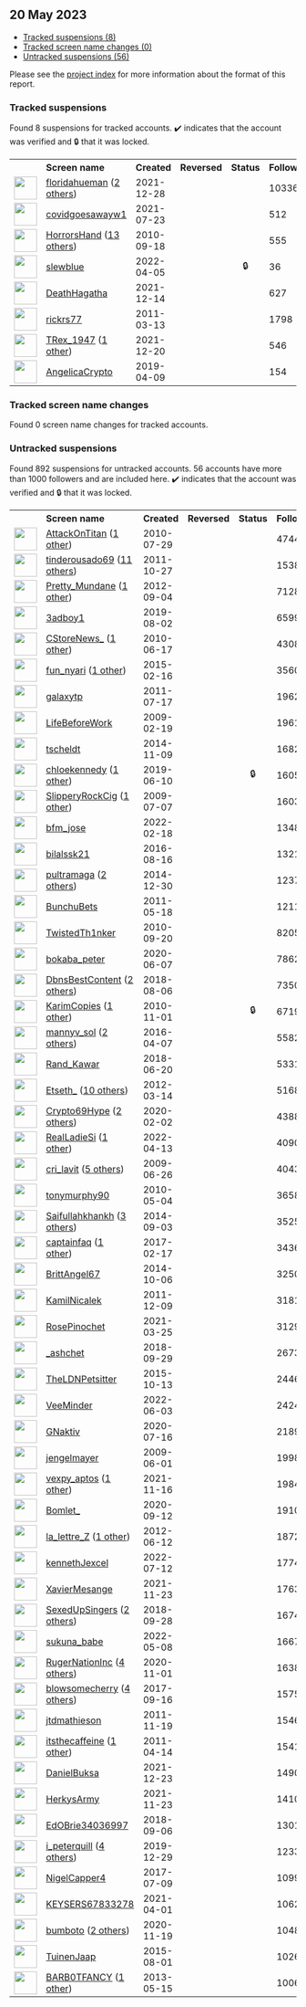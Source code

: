 ## 20 May 2023

* [Tracked suspensions (8)](#tracked-suspensions)
* [Tracked screen name changes (0)](#tracked-screen-name-changes)
* [Untracked suspensions (56)](#untracked-suspensions)

Please see the [project index](https://github.com/travisbrown/twitter-watch) for more information about the format of this report.

### Tracked suspensions

Found 8 suspensions for tracked accounts.
  ✔️ indicates that the account was verified and 🔒 that it was locked.

<table>
    <tr>
        <th></th>
        <th align="left">Screen name</th>
        <th align="left">Created</th>
        <th align="left">Reversed</th>
        <th align="left">Status</th>
        <th align="left">Followers</th>
        <th align="left">Ranking</th></tr>
    </tr>
        <tr>
            <td><a href="https://twitter.com/intent/user?user_id=1475937317961584643">
                <img src="https://pbs.twimg.com/profile_images/1557784299553923074/P6XJC0e1_normal.jpg" width="40px" height="40px" align="center"/></a>
            </td>
            <td>
                <a href="https://twitter.com/floridahueman">floridahueman</a>&nbsp;(<a href="https://api.memory.lol/v1/tw/id/1475937317961584643">2 others</a>)&nbsp;</td>
            <td>2021-12-28</td>
            <td></td>
            <td align="center"></td>
            <td>10336</td>
            <td>817</td>
        </tr>
        <tr>
            <td><a href="https://twitter.com/intent/user?user_id=1418456969141100545">
                <img src="https://pbs.twimg.com/profile_images/1418459956651593735/SD1F14_k_normal.jpg" width="40px" height="40px" align="center"/></a>
            </td>
            <td>
                <a href="https://twitter.com/covidgoesawayw1">covidgoesawayw1</a></td>
            <td>2021-07-23</td>
            <td></td>
            <td align="center"></td>
            <td>512</td>
            <td>8794</td>
        </tr>
        <tr>
            <td><a href="https://twitter.com/intent/user?user_id=192316264">
                <img src="https://pbs.twimg.com/profile_images/1590368889665224705/eNtVNoDF_normal.jpg" width="40px" height="40px" align="center"/></a>
            </td>
            <td>
                <a href="https://twitter.com/HorrorsHand">HorrorsHand</a>&nbsp;(<a href="https://api.memory.lol/v1/tw/id/192316264">13 others</a>)&nbsp;</td>
            <td>2010-09-18</td>
            <td></td>
            <td align="center"></td>
            <td>555</td>
            <td>17237</td>
        </tr>
        <tr>
            <td><a href="https://twitter.com/intent/user?user_id=1511460853203226631">
                <img src="https://pbs.twimg.com/profile_images/1511467543327907848/fOYpC6KG_normal.jpg" width="40px" height="40px" align="center"/></a>
            </td>
            <td>
                <a href="https://twitter.com/slewblue">slewblue</a></td>
            <td>2022-04-05</td>
            <td></td>
            <td align="center">🔒</td>
            <td>36</td>
            <td>23972</td>
        </tr>
        <tr>
            <td><a href="https://twitter.com/intent/user?user_id=1470891575354052608">
                <img src="https://pbs.twimg.com/profile_images/1470891764408107016/U8D7ryEu_normal.jpg" width="40px" height="40px" align="center"/></a>
            </td>
            <td>
                <a href="https://twitter.com/DeathHagatha">DeathHagatha</a></td>
            <td>2021-12-14</td>
            <td></td>
            <td align="center"></td>
            <td>627</td>
            <td>64085</td>
        </tr>
        <tr>
            <td><a href="https://twitter.com/intent/user?user_id=265074919">
                <img src="https://pbs.twimg.com/profile_images/1403133051199057927/e2dpO3i9_normal.jpg" width="40px" height="40px" align="center"/></a>
            </td>
            <td>
                <a href="https://twitter.com/rickrs77">rickrs77</a></td>
            <td>2011-03-13</td>
            <td></td>
            <td align="center"></td>
            <td>1798</td>
            <td>71079</td>
        </tr>
        <tr>
            <td><a href="https://twitter.com/intent/user?user_id=1472980444639465472">
                <img src="https://pbs.twimg.com/profile_images/1519139916403204096/dfelVbSx_normal.jpg" width="40px" height="40px" align="center"/></a>
            </td>
            <td>
                <a href="https://twitter.com/TRex_1947">TRex_1947</a>&nbsp;(<a href="https://api.memory.lol/v1/tw/id/1472980444639465472">1 other</a>)&nbsp;</td>
            <td>2021-12-20</td>
            <td></td>
            <td align="center"></td>
            <td>546</td>
            <td>84054</td>
        </tr>
        <tr>
            <td><a href="https://twitter.com/intent/user?user_id=1115723876938293248">
                <img src="https://pbs.twimg.com/profile_images/1577411771094118400/ZLIh0lUl_normal.jpg" width="40px" height="40px" align="center"/></a>
            </td>
            <td>
                <a href="https://twitter.com/AngelicaCrypto">AngelicaCrypto</a></td>
            <td>2019-04-09</td>
            <td></td>
            <td align="center"></td>
            <td>154</td>
            <td>94512</td>
        </tr></table>

### Tracked screen name changes

Found 0 screen name changes for tracked accounts.

### Untracked suspensions

Found 892 suspensions for untracked accounts.
56 accounts have more than 1000 followers and are included here.
  ✔️ indicates that the account was verified and 🔒 that it was locked.

<table>
    <tr>
        <th></th>
        <th align="left">Screen name</th>
        <th align="left">Created</th>
        <th align="left">Reversed</th>
        <th align="left">Status</th>
        <th align="left">Followers</th>
    </tr>
        <tr>
            <td><a href="https://twitter.com/intent/user?user_id=172359983">
                <img src="https://pbs.twimg.com/profile_images/1548476578832605189/IldDMFmA_normal.jpg" width="40px" height="40px" align="center"/></a>
            </td>
            <td>
                <a href="https://twitter.com/AttackOnTitan">AttackOnTitan</a>&nbsp;(<a href="https://api.memory.lol/v1/tw/id/172359983">1 other</a>)&nbsp;</td>
            <td>2010-07-29</td>
            <td></td>
            <td align="center"></td>
            <td>474450</td>
        </tr>
        <tr>
            <td><a href="https://twitter.com/intent/user?user_id=399491151">
                <img src="https://pbs.twimg.com/profile_images/1057712492196040704/RuWNTv2y_normal.jpg" width="40px" height="40px" align="center"/></a>
            </td>
            <td>
                <a href="https://twitter.com/tinderousado69">tinderousado69</a>&nbsp;(<a href="https://api.memory.lol/v1/tw/id/399491151">11 others</a>)&nbsp;</td>
            <td>2011-10-27</td>
            <td></td>
            <td align="center"></td>
            <td>153810</td>
        </tr>
        <tr>
            <td><a href="https://twitter.com/intent/user?user_id=803420533">
                <img src="https://pbs.twimg.com/profile_images/1488443549771530240/txgbzAEO_normal.jpg" width="40px" height="40px" align="center"/></a>
            </td>
            <td>
                <a href="https://twitter.com/Pretty_Mundane">Pretty_Mundane</a>&nbsp;(<a href="https://api.memory.lol/v1/tw/id/803420533">1 other</a>)&nbsp;</td>
            <td>2012-09-04</td>
            <td></td>
            <td align="center"></td>
            <td>71284</td>
        </tr>
        <tr>
            <td><a href="https://twitter.com/intent/user?user_id=1157434272271261703">
                <img src="https://pbs.twimg.com/profile_images/1223015190599471104/WIqFa1U7_normal.jpg" width="40px" height="40px" align="center"/></a>
            </td>
            <td>
                <a href="https://twitter.com/3adboy1">3adboy1</a></td>
            <td>2019-08-02</td>
            <td></td>
            <td align="center"></td>
            <td>65998</td>
        </tr>
        <tr>
            <td><a href="https://twitter.com/intent/user?user_id=156666863">
                <img src="https://pbs.twimg.com/profile_images/1422955176/c-store_normal.jpg" width="40px" height="40px" align="center"/></a>
            </td>
            <td>
                <a href="https://twitter.com/CStoreNews_">CStoreNews_</a>&nbsp;(<a href="https://api.memory.lol/v1/tw/id/156666863">1 other</a>)&nbsp;</td>
            <td>2010-06-17</td>
            <td></td>
            <td align="center"></td>
            <td>43083</td>
        </tr>
        <tr>
            <td><a href="https://twitter.com/intent/user?user_id=3023048750">
                <img src="https://pbs.twimg.com/profile_images/743909210170089473/znrSYopq_normal.jpg" width="40px" height="40px" align="center"/></a>
            </td>
            <td>
                <a href="https://twitter.com/fun_nyari">fun_nyari</a>&nbsp;(<a href="https://api.memory.lol/v1/tw/id/3023048750">1 other</a>)&nbsp;</td>
            <td>2015-02-16</td>
            <td></td>
            <td align="center"></td>
            <td>35608</td>
        </tr>
        <tr>
            <td><a href="https://twitter.com/intent/user?user_id=337092191">
                <img src="https://pbs.twimg.com/profile_images/820540745736212480/hhaAWm-y_normal.jpg" width="40px" height="40px" align="center"/></a>
            </td>
            <td>
                <a href="https://twitter.com/galaxytp">galaxytp</a></td>
            <td>2011-07-17</td>
            <td></td>
            <td align="center"></td>
            <td>19622</td>
        </tr>
        <tr>
            <td><a href="https://twitter.com/intent/user?user_id=21338746">
                <img src="https://pbs.twimg.com/profile_images/436434343750148096/BsLQnUzE_normal.png" width="40px" height="40px" align="center"/></a>
            </td>
            <td>
                <a href="https://twitter.com/LifeBeforeWork">LifeBeforeWork</a></td>
            <td>2009-02-19</td>
            <td></td>
            <td align="center"></td>
            <td>19612</td>
        </tr>
        <tr>
            <td><a href="https://twitter.com/intent/user?user_id=2869085691">
                <img src="https://pbs.twimg.com/profile_images/1176245115096051713/eWqJC2oo_normal.jpg" width="40px" height="40px" align="center"/></a>
            </td>
            <td>
                <a href="https://twitter.com/tscheldt">tscheldt</a></td>
            <td>2014-11-09</td>
            <td></td>
            <td align="center"></td>
            <td>16820</td>
        </tr>
        <tr>
            <td><a href="https://twitter.com/intent/user?user_id=1138082359566315520">
                <img src="https://pbs.twimg.com/profile_images/1531851642387189760/JC4oh6xu_normal.jpg" width="40px" height="40px" align="center"/></a>
            </td>
            <td>
                <a href="https://twitter.com/chIoekennedy">chIoekennedy</a>&nbsp;(<a href="https://api.memory.lol/v1/tw/id/1138082359566315520">1 other</a>)&nbsp;</td>
            <td>2019-06-10</td>
            <td></td>
            <td align="center">🔒</td>
            <td>16055</td>
        </tr>
        <tr>
            <td><a href="https://twitter.com/intent/user?user_id=54619102">
                <img src="https://pbs.twimg.com/profile_images/1545054324224430083/BafFyn8-_normal.jpg" width="40px" height="40px" align="center"/></a>
            </td>
            <td>
                <a href="https://twitter.com/SlipperyRockCig">SlipperyRockCig</a>&nbsp;(<a href="https://api.memory.lol/v1/tw/id/54619102">1 other</a>)&nbsp;</td>
            <td>2009-07-07</td>
            <td></td>
            <td align="center"></td>
            <td>16039</td>
        </tr>
        <tr>
            <td><a href="https://twitter.com/intent/user?user_id=1494760884442439684">
                <img src="https://pbs.twimg.com/profile_images/1598855608601612289/xOHymYDX_normal.jpg" width="40px" height="40px" align="center"/></a>
            </td>
            <td>
                <a href="https://twitter.com/bfm_jose">bfm_jose</a></td>
            <td>2022-02-18</td>
            <td></td>
            <td align="center"></td>
            <td>13484</td>
        </tr>
        <tr>
            <td><a href="https://twitter.com/intent/user?user_id=765675217859600384">
                <img src="https://pbs.twimg.com/profile_images/1598743136909627393/RxHn_ygz_normal.jpg" width="40px" height="40px" align="center"/></a>
            </td>
            <td>
                <a href="https://twitter.com/bilalssk21">bilalssk21</a></td>
            <td>2016-08-16</td>
            <td></td>
            <td align="center"></td>
            <td>13210</td>
        </tr>
        <tr>
            <td><a href="https://twitter.com/intent/user?user_id=2952140633">
                <img src="https://pbs.twimg.com/profile_images/1593729607458590721/B5y1fFMF_normal.jpg" width="40px" height="40px" align="center"/></a>
            </td>
            <td>
                <a href="https://twitter.com/pultramaga">pultramaga</a>&nbsp;(<a href="https://api.memory.lol/v1/tw/id/2952140633">2 others</a>)&nbsp;</td>
            <td>2014-12-30</td>
            <td></td>
            <td align="center"></td>
            <td>12373</td>
        </tr>
        <tr>
            <td><a href="https://twitter.com/intent/user?user_id=300905010">
                <img src="https://pbs.twimg.com/profile_images/1593928089695928320/x04u-k5d_normal.jpg" width="40px" height="40px" align="center"/></a>
            </td>
            <td>
                <a href="https://twitter.com/BunchuBets">BunchuBets</a></td>
            <td>2011-05-18</td>
            <td></td>
            <td align="center"></td>
            <td>12110</td>
        </tr>
        <tr>
            <td><a href="https://twitter.com/intent/user?user_id=192746096">
                <img src="https://pbs.twimg.com/profile_images/1465421019284443143/2cEq2G5n_normal.jpg" width="40px" height="40px" align="center"/></a>
            </td>
            <td>
                <a href="https://twitter.com/TwistedTh1nker">TwistedTh1nker</a></td>
            <td>2010-09-20</td>
            <td></td>
            <td align="center"></td>
            <td>8205</td>
        </tr>
        <tr>
            <td><a href="https://twitter.com/intent/user?user_id=1269578987522719749">
                <img src="https://pbs.twimg.com/profile_images/1558813457839001600/at6cU0fz_normal.jpg" width="40px" height="40px" align="center"/></a>
            </td>
            <td>
                <a href="https://twitter.com/bokaba_peter">bokaba_peter</a></td>
            <td>2020-06-07</td>
            <td></td>
            <td align="center"></td>
            <td>7862</td>
        </tr>
        <tr>
            <td><a href="https://twitter.com/intent/user?user_id=1026592209863417857">
                <img src="https://pbs.twimg.com/profile_images/1572636618917384194/naBROUTG_normal.jpg" width="40px" height="40px" align="center"/></a>
            </td>
            <td>
                <a href="https://twitter.com/DbnsBestContent">DbnsBestContent</a>&nbsp;(<a href="https://api.memory.lol/v1/tw/id/1026592209863417857">2 others</a>)&nbsp;</td>
            <td>2018-08-06</td>
            <td></td>
            <td align="center"></td>
            <td>7350</td>
        </tr>
        <tr>
            <td><a href="https://twitter.com/intent/user?user_id=210898406">
                <img src="https://pbs.twimg.com/profile_images/1592658490312507392/R_8sa-0G_normal.jpg" width="40px" height="40px" align="center"/></a>
            </td>
            <td>
                <a href="https://twitter.com/KarimCopies">KarimCopies</a>&nbsp;(<a href="https://api.memory.lol/v1/tw/id/210898406">1 other</a>)&nbsp;</td>
            <td>2010-11-01</td>
            <td></td>
            <td align="center">🔒</td>
            <td>6719</td>
        </tr>
        <tr>
            <td><a href="https://twitter.com/intent/user?user_id=718182026654851072">
                <img src="https://pbs.twimg.com/profile_images/1597762113765888002/zlwsigg3_normal.jpg" width="40px" height="40px" align="center"/></a>
            </td>
            <td>
                <a href="https://twitter.com/mannyv_sol">mannyv_sol</a>&nbsp;(<a href="https://api.memory.lol/v1/tw/id/718182026654851072">2 others</a>)&nbsp;</td>
            <td>2016-04-07</td>
            <td></td>
            <td align="center"></td>
            <td>5582</td>
        </tr>
        <tr>
            <td><a href="https://twitter.com/intent/user?user_id=1009326380818026496">
                <img src="https://pbs.twimg.com/profile_images/1100046235048656896/A3TFIIk5_normal.jpg" width="40px" height="40px" align="center"/></a>
            </td>
            <td>
                <a href="https://twitter.com/Rand_Kawar">Rand_Kawar</a></td>
            <td>2018-06-20</td>
            <td></td>
            <td align="center"></td>
            <td>5331</td>
        </tr>
        <tr>
            <td><a href="https://twitter.com/intent/user?user_id=524371072">
                <img src="https://pbs.twimg.com/profile_images/1596945385058099201/HLhnvcbE_normal.jpg" width="40px" height="40px" align="center"/></a>
            </td>
            <td>
                <a href="https://twitter.com/Etseth_">Etseth_</a>&nbsp;(<a href="https://api.memory.lol/v1/tw/id/524371072">10 others</a>)&nbsp;</td>
            <td>2012-03-14</td>
            <td></td>
            <td align="center"></td>
            <td>5168</td>
        </tr>
        <tr>
            <td><a href="https://twitter.com/intent/user?user_id=1224048911439937537">
                <img src="https://pbs.twimg.com/profile_images/1566861029551722497/1aYM6fs5_normal.jpg" width="40px" height="40px" align="center"/></a>
            </td>
            <td>
                <a href="https://twitter.com/Crypto69Hype">Crypto69Hype</a>&nbsp;(<a href="https://api.memory.lol/v1/tw/id/1224048911439937537">2 others</a>)&nbsp;</td>
            <td>2020-02-02</td>
            <td></td>
            <td align="center"></td>
            <td>4388</td>
        </tr>
        <tr>
            <td><a href="https://twitter.com/intent/user?user_id=1514369709193543682">
                <img src="https://pbs.twimg.com/profile_images/1577914314719203328/x5ETH4gL_normal.jpg" width="40px" height="40px" align="center"/></a>
            </td>
            <td>
                <a href="https://twitter.com/RealLadieSi">RealLadieSi</a>&nbsp;(<a href="https://api.memory.lol/v1/tw/id/1514369709193543682">1 other</a>)&nbsp;</td>
            <td>2022-04-13</td>
            <td></td>
            <td align="center"></td>
            <td>4090</td>
        </tr>
        <tr>
            <td><a href="https://twitter.com/intent/user?user_id=50827580">
                <img src="https://pbs.twimg.com/profile_images/1510443472620294147/0U5IublZ_normal.jpg" width="40px" height="40px" align="center"/></a>
            </td>
            <td>
                <a href="https://twitter.com/cri_lavit">cri_lavit</a>&nbsp;(<a href="https://api.memory.lol/v1/tw/id/50827580">5 others</a>)&nbsp;</td>
            <td>2009-06-26</td>
            <td></td>
            <td align="center"></td>
            <td>4043</td>
        </tr>
        <tr>
            <td><a href="https://twitter.com/intent/user?user_id=140017041">
                <img src="https://pbs.twimg.com/profile_images/1583780244003094534/AmHMhMz7_normal.jpg" width="40px" height="40px" align="center"/></a>
            </td>
            <td>
                <a href="https://twitter.com/tonymurphy90">tonymurphy90</a></td>
            <td>2010-05-04</td>
            <td></td>
            <td align="center"></td>
            <td>3658</td>
        </tr>
        <tr>
            <td><a href="https://twitter.com/intent/user?user_id=2787663229">
                <img src="https://pbs.twimg.com/profile_images/1588133988904099840/IXnSxnE8_normal.jpg" width="40px" height="40px" align="center"/></a>
            </td>
            <td>
                <a href="https://twitter.com/Saifullahkhankh">Saifullahkhankh</a>&nbsp;(<a href="https://api.memory.lol/v1/tw/id/2787663229">3 others</a>)&nbsp;</td>
            <td>2014-09-03</td>
            <td></td>
            <td align="center"></td>
            <td>3525</td>
        </tr>
        <tr>
            <td><a href="https://twitter.com/intent/user?user_id=832521489773584384">
                <img src="https://pbs.twimg.com/profile_images/1334251734621773825/HnXAIwN1_normal.jpg" width="40px" height="40px" align="center"/></a>
            </td>
            <td>
                <a href="https://twitter.com/captainfaq">captainfaq</a>&nbsp;(<a href="https://api.memory.lol/v1/tw/id/832521489773584384">1 other</a>)&nbsp;</td>
            <td>2017-02-17</td>
            <td></td>
            <td align="center"></td>
            <td>3436</td>
        </tr>
        <tr>
            <td><a href="https://twitter.com/intent/user?user_id=2809582077">
                <img src="https://pbs.twimg.com/profile_images/1389084099776860161/yyOG6IEY_normal.jpg" width="40px" height="40px" align="center"/></a>
            </td>
            <td>
                <a href="https://twitter.com/BrittAngel67">BrittAngel67</a></td>
            <td>2014-10-06</td>
            <td></td>
            <td align="center"></td>
            <td>3250</td>
        </tr>
        <tr>
            <td><a href="https://twitter.com/intent/user?user_id=432156965">
                <img src="https://pbs.twimg.com/profile_images/1024166714194489344/5StjXx1t_normal.jpg" width="40px" height="40px" align="center"/></a>
            </td>
            <td>
                <a href="https://twitter.com/KamilNicalek">KamilNicalek</a></td>
            <td>2011-12-09</td>
            <td></td>
            <td align="center"></td>
            <td>3181</td>
        </tr>
        <tr>
            <td><a href="https://twitter.com/intent/user?user_id=1375221719292514306">
                <img src="https://pbs.twimg.com/profile_images/1590621509084712960/R8HS99yZ_normal.jpg" width="40px" height="40px" align="center"/></a>
            </td>
            <td>
                <a href="https://twitter.com/RosePinochet">RosePinochet</a></td>
            <td>2021-03-25</td>
            <td></td>
            <td align="center"></td>
            <td>3129</td>
        </tr>
        <tr>
            <td><a href="https://twitter.com/intent/user?user_id=1046054864965566464">
                <img src="https://pbs.twimg.com/profile_images/1513289126002536456/cGs6QKFu_normal.jpg" width="40px" height="40px" align="center"/></a>
            </td>
            <td>
                <a href="https://twitter.com/_ashchet">_ashchet</a></td>
            <td>2018-09-29</td>
            <td></td>
            <td align="center"></td>
            <td>2673</td>
        </tr>
        <tr>
            <td><a href="https://twitter.com/intent/user?user_id=3949349356">
                <img src="https://pbs.twimg.com/profile_images/654021908128772096/GXt-VWQW_normal.jpg" width="40px" height="40px" align="center"/></a>
            </td>
            <td>
                <a href="https://twitter.com/TheLDNPetsitter">TheLDNPetsitter</a></td>
            <td>2015-10-13</td>
            <td></td>
            <td align="center"></td>
            <td>2446</td>
        </tr>
        <tr>
            <td><a href="https://twitter.com/intent/user?user_id=1532626414519959552">
                <img src="https://pbs.twimg.com/profile_images/1559539773353639939/l75uZJu8_normal.jpg" width="40px" height="40px" align="center"/></a>
            </td>
            <td>
                <a href="https://twitter.com/VeeMinder">VeeMinder</a></td>
            <td>2022-06-03</td>
            <td></td>
            <td align="center"></td>
            <td>2424</td>
        </tr>
        <tr>
            <td><a href="https://twitter.com/intent/user?user_id=1283563285292474368">
                <img src="https://pbs.twimg.com/profile_images/1596758632397524992/t_bCQMpP_normal.jpg" width="40px" height="40px" align="center"/></a>
            </td>
            <td>
                <a href="https://twitter.com/GNaktiv">GNaktiv</a></td>
            <td>2020-07-16</td>
            <td></td>
            <td align="center"></td>
            <td>2189</td>
        </tr>
        <tr>
            <td><a href="https://twitter.com/intent/user?user_id=43940342">
                <img src="https://pbs.twimg.com/profile_images/1571500004040122372/bvSwm7Ub_normal.jpg" width="40px" height="40px" align="center"/></a>
            </td>
            <td>
                <a href="https://twitter.com/jengelmayer">jengelmayer</a></td>
            <td>2009-06-01</td>
            <td></td>
            <td align="center"></td>
            <td>1998</td>
        </tr>
        <tr>
            <td><a href="https://twitter.com/intent/user?user_id=1460691230443118596">
                <img src="https://pbs.twimg.com/profile_images/1547166168343011330/QmTX6OIC_normal.jpg" width="40px" height="40px" align="center"/></a>
            </td>
            <td>
                <a href="https://twitter.com/vexpy_aptos">vexpy_aptos</a>&nbsp;(<a href="https://api.memory.lol/v1/tw/id/1460691230443118596">1 other</a>)&nbsp;</td>
            <td>2021-11-16</td>
            <td></td>
            <td align="center"></td>
            <td>1984</td>
        </tr>
        <tr>
            <td><a href="https://twitter.com/intent/user?user_id=1304691141162360832">
                <img src="https://pbs.twimg.com/profile_images/1551653190067580928/vak_JQM3_normal.png" width="40px" height="40px" align="center"/></a>
            </td>
            <td>
                <a href="https://twitter.com/Bomlet_">Bomlet_</a></td>
            <td>2020-09-12</td>
            <td></td>
            <td align="center"></td>
            <td>1910</td>
        </tr>
        <tr>
            <td><a href="https://twitter.com/intent/user?user_id=606304908">
                <img src="https://pbs.twimg.com/profile_images/1509564681735790592/muXHGXoe_normal.jpg" width="40px" height="40px" align="center"/></a>
            </td>
            <td>
                <a href="https://twitter.com/la_lettre_Z">la_lettre_Z</a>&nbsp;(<a href="https://api.memory.lol/v1/tw/id/606304908">1 other</a>)&nbsp;</td>
            <td>2012-06-12</td>
            <td></td>
            <td align="center"></td>
            <td>1872</td>
        </tr>
        <tr>
            <td><a href="https://twitter.com/intent/user?user_id=1546792713223344128">
                <img src="https://pbs.twimg.com/profile_images/1546792936976928769/oqA8CzWZ_normal.jpg" width="40px" height="40px" align="center"/></a>
            </td>
            <td>
                <a href="https://twitter.com/kennethJexcel">kennethJexcel</a></td>
            <td>2022-07-12</td>
            <td></td>
            <td align="center"></td>
            <td>1774</td>
        </tr>
        <tr>
            <td><a href="https://twitter.com/intent/user?user_id=1463278677517430785">
                <img src="https://pbs.twimg.com/profile_images/1472729933734715392/v1ks6bFl_normal.jpg" width="40px" height="40px" align="center"/></a>
            </td>
            <td>
                <a href="https://twitter.com/XavierMesange">XavierMesange</a></td>
            <td>2021-11-23</td>
            <td></td>
            <td align="center"></td>
            <td>1763</td>
        </tr>
        <tr>
            <td><a href="https://twitter.com/intent/user?user_id=1045786707977801729">
                <img src="https://pbs.twimg.com/profile_images/1573953029484814336/DvSvhoot_normal.jpg" width="40px" height="40px" align="center"/></a>
            </td>
            <td>
                <a href="https://twitter.com/SexedUpSingers">SexedUpSingers</a>&nbsp;(<a href="https://api.memory.lol/v1/tw/id/1045786707977801729">2 others</a>)&nbsp;</td>
            <td>2018-09-28</td>
            <td></td>
            <td align="center"></td>
            <td>1674</td>
        </tr>
        <tr>
            <td><a href="https://twitter.com/intent/user?user_id=1523183189270970369">
                <img src="https://pbs.twimg.com/profile_images/1598152635625967616/ZDTWUwO3_normal.jpg" width="40px" height="40px" align="center"/></a>
            </td>
            <td>
                <a href="https://twitter.com/sukuna_babe">sukuna_babe</a></td>
            <td>2022-05-08</td>
            <td></td>
            <td align="center"></td>
            <td>1667</td>
        </tr>
        <tr>
            <td><a href="https://twitter.com/intent/user?user_id=1322830398154514433">
                <img src="https://pbs.twimg.com/profile_images/1586515996919095297/9FFeRl8G_normal.jpg" width="40px" height="40px" align="center"/></a>
            </td>
            <td>
                <a href="https://twitter.com/RugerNationInc">RugerNationInc</a>&nbsp;(<a href="https://api.memory.lol/v1/tw/id/1322830398154514433">4 others</a>)&nbsp;</td>
            <td>2020-11-01</td>
            <td></td>
            <td align="center"></td>
            <td>1638</td>
        </tr>
        <tr>
            <td><a href="https://twitter.com/intent/user?user_id=909184326520119297">
                <img src="https://pbs.twimg.com/profile_images/1590075685665579008/d8lyCqtS_normal.jpg" width="40px" height="40px" align="center"/></a>
            </td>
            <td>
                <a href="https://twitter.com/blowsomecherry">blowsomecherry</a>&nbsp;(<a href="https://api.memory.lol/v1/tw/id/909184326520119297">4 others</a>)&nbsp;</td>
            <td>2017-09-16</td>
            <td></td>
            <td align="center"></td>
            <td>1575</td>
        </tr>
        <tr>
            <td><a href="https://twitter.com/intent/user?user_id=416440571">
                <img src="https://pbs.twimg.com/profile_images/1001484366210650114/HbSWHnPf_normal.jpg" width="40px" height="40px" align="center"/></a>
            </td>
            <td>
                <a href="https://twitter.com/jtdmathieson">jtdmathieson</a></td>
            <td>2011-11-19</td>
            <td></td>
            <td align="center"></td>
            <td>1546</td>
        </tr>
        <tr>
            <td><a href="https://twitter.com/intent/user?user_id=282215029">
                <img src="https://pbs.twimg.com/profile_images/793858672619380736/ly73jK95_normal.jpg" width="40px" height="40px" align="center"/></a>
            </td>
            <td>
                <a href="https://twitter.com/itsthecaffeine">itsthecaffeine</a>&nbsp;(<a href="https://api.memory.lol/v1/tw/id/282215029">1 other</a>)&nbsp;</td>
            <td>2011-04-14</td>
            <td></td>
            <td align="center"></td>
            <td>1541</td>
        </tr>
        <tr>
            <td><a href="https://twitter.com/intent/user?user_id=1474137735984291849">
                <img src="https://pbs.twimg.com/profile_images/1588594883794796550/xNfd7ORx_normal.jpg" width="40px" height="40px" align="center"/></a>
            </td>
            <td>
                <a href="https://twitter.com/DanielBuksa">DanielBuksa</a></td>
            <td>2021-12-23</td>
            <td></td>
            <td align="center"></td>
            <td>1490</td>
        </tr>
        <tr>
            <td><a href="https://twitter.com/intent/user?user_id=1463253908826902528">
                <img src="https://pbs.twimg.com/profile_images/1513562020133675018/LB4GJ74X_normal.jpg" width="40px" height="40px" align="center"/></a>
            </td>
            <td>
                <a href="https://twitter.com/HerkysArmy">HerkysArmy</a></td>
            <td>2021-11-23</td>
            <td></td>
            <td align="center"></td>
            <td>1410</td>
        </tr>
        <tr>
            <td><a href="https://twitter.com/intent/user?user_id=1037716670800949248">
                <img src="https://pbs.twimg.com/profile_images/1112912425874059264/sMpill0V_normal.jpg" width="40px" height="40px" align="center"/></a>
            </td>
            <td>
                <a href="https://twitter.com/EdOBrie34036997">EdOBrie34036997</a></td>
            <td>2018-09-06</td>
            <td></td>
            <td align="center"></td>
            <td>1301</td>
        </tr>
        <tr>
            <td><a href="https://twitter.com/intent/user?user_id=1211237843349016577">
                <img src="https://pbs.twimg.com/profile_images/1590530346054930432/FPpHOanZ_normal.jpg" width="40px" height="40px" align="center"/></a>
            </td>
            <td>
                <a href="https://twitter.com/i_peterquill">i_peterquill</a>&nbsp;(<a href="https://api.memory.lol/v1/tw/id/1211237843349016577">4 others</a>)&nbsp;</td>
            <td>2019-12-29</td>
            <td></td>
            <td align="center"></td>
            <td>1233</td>
        </tr>
        <tr>
            <td><a href="https://twitter.com/intent/user?user_id=884082777234321408">
                <img src="https://pbs.twimg.com/profile_images/1597008080583131137/6mD0tHKZ_normal.jpg" width="40px" height="40px" align="center"/></a>
            </td>
            <td>
                <a href="https://twitter.com/NigelCapper4">NigelCapper4</a></td>
            <td>2017-07-09</td>
            <td></td>
            <td align="center"></td>
            <td>1099</td>
        </tr>
        <tr>
            <td><a href="https://twitter.com/intent/user?user_id=1377689806029852675">
                <img src="https://pbs.twimg.com/profile_images/1581012546911207424/0TfOolEV_normal.jpg" width="40px" height="40px" align="center"/></a>
            </td>
            <td>
                <a href="https://twitter.com/KEYSERS67833278">KEYSERS67833278</a></td>
            <td>2021-04-01</td>
            <td></td>
            <td align="center"></td>
            <td>1062</td>
        </tr>
        <tr>
            <td><a href="https://twitter.com/intent/user?user_id=1329478954323824640">
                <img src="https://pbs.twimg.com/profile_images/1569180052604203008/ynrx3AMm_normal.png" width="40px" height="40px" align="center"/></a>
            </td>
            <td>
                <a href="https://twitter.com/bumboto">bumboto</a>&nbsp;(<a href="https://api.memory.lol/v1/tw/id/1329478954323824640">2 others</a>)&nbsp;</td>
            <td>2020-11-19</td>
            <td></td>
            <td align="center"></td>
            <td>1048</td>
        </tr>
        <tr>
            <td><a href="https://twitter.com/intent/user?user_id=3398778093">
                <img src="https://pbs.twimg.com/profile_images/1380653202652213248/xKyi-Dwd_normal.jpg" width="40px" height="40px" align="center"/></a>
            </td>
            <td>
                <a href="https://twitter.com/TuinenJaap">TuinenJaap</a></td>
            <td>2015-08-01</td>
            <td></td>
            <td align="center"></td>
            <td>1026</td>
        </tr>
        <tr>
            <td><a href="https://twitter.com/intent/user?user_id=1430913942">
                <img src="https://pbs.twimg.com/profile_images/808390994530025473/lMaXM4co_normal.jpg" width="40px" height="40px" align="center"/></a>
            </td>
            <td>
                <a href="https://twitter.com/BARB0TFANCY">BARB0TFANCY</a>&nbsp;(<a href="https://api.memory.lol/v1/tw/id/1430913942">1 other</a>)&nbsp;</td>
            <td>2013-05-15</td>
            <td></td>
            <td align="center"></td>
            <td>1006</td>
        </tr></table>
